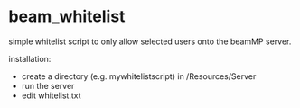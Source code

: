 # beam_whitelist

simple whitelist script to only allow selected users onto the beamMP server.

installation:
- create a directory (e.g. mywhitelistscript) in <beammp server executable location>/Resources/Server
- run the server
- edit whitelist.txt
